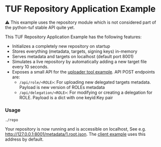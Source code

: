 # TUF Repository Application Example

:warning: This example uses the repository module which is not considered
part of the python-tuf stable API quite yet.

This TUF Repository Application Example has the following features:
- Initializes a completely new repository on startup
- Stores everything (metadata, targets, signing keys) in-memory
- Serves metadata and targets on localhost (default port 8001)
- Simulates a live repository by automatically adding a new target
  file every 10 seconds.
- Exposes a small API for the [uploader tool example](../uploader/). API POST endpoints are:
  - `/api/role/<ROLE>`: For uploading new delegated targets metadata. Payload
    is new version of ROLEs metadata
  - `/api/delegation/<ROLE>`: For modifying or creating a delegation for ROLE.
    Payload is a dict with one keyid:Key pair

### Usage

```console
./repo
```
Your repository is now running and is accessible on localhost, See e.g.
http://127.0.0.1:8001/metadata/1.root.json. The
[client example](../client/README.md) uses this address by default.
